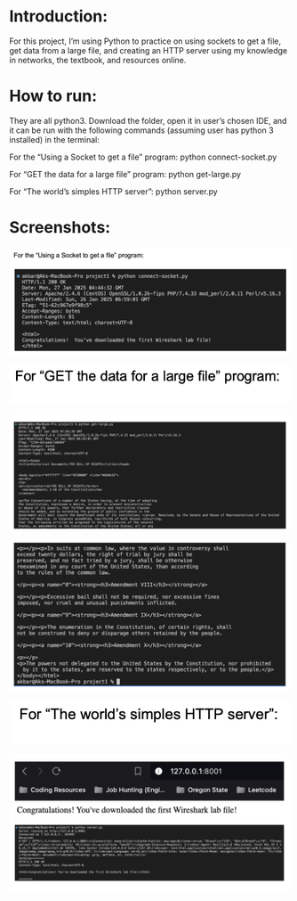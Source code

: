 # Introduction: 

For this project, I’m using Python to practice on using sockets to get a file, get data
from a large file, and creating an HTTP server using my knowledge in networks, the textbook,
and resources online.

# How to run:

They are all python3. Download the folder, open it in user’s chosen IDE, and it can be
run with the following commands (assuming user has python 3 installed) in the terminal:

For the “Using a Socket to get a file” program: python connect-socket.py

For “GET the data for a large file” program: python get-large.py

For “The world’s simples HTTP server”: python server.py

# Screenshots:
![Alt Text](./screen1.png)

![Alt Text](./screen2.png)

![Alt Text](./screen3.png)

![Alt Text](./screen4.png)

![Alt Text](./screen5.png)

![Alt Text](./screen6.png)


